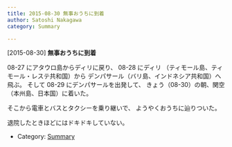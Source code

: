 ```yaml
---
title: 2015-08-30 無事おうちに到着
author: Satoshi Nakagawa
category: Summary

---
```


[2015-08-30] **無事おうちに到着** 

 08-27 にアタウロ島からディリに戻り、
08-28 にディリ
（ティモール島、ティモール・レステ共和国）から
デンパサール（バリ島、インドネシア共和国）へ飛ぶ。
そして 08-29 にデンパサールを出発して、
きょう（08-30）の朝、関空（本州島、日本国）に着いた。

 そこから電車とバスとタクシーを乗り継いで、
ようやくおうちに辿りついた。

 退院したときほどにはドキドキしていない。

- Category: [Summary](https://merapano.github.io/categories.html#Summary)

